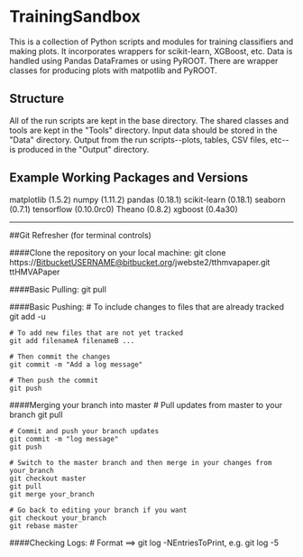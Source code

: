 # TrainingSandbox
This is a collection of Python scripts and modules for training classifiers and making plots. It incorporates wrappers for scikit-learn, XGBoost, etc. Data is handled using Pandas DataFrames or using PyROOT. There are wrapper classes for producing plots with matpotlib and PyROOT.

## Structure
All of the run scripts are kept in the base directory. The shared classes and tools are kept in the "Tools" directory. Input data should be stored in the "Data" directory. Output from the run scripts--plots, tables, CSV files, etc--is produced in the "Output" directory.

## Example Working Packages and Versions
   matplotlib (1.5.2)
   numpy (1.11.2)
   pandas (0.18.1)
   scikit-learn (0.18.1)
   seaborn (0.7.1)
   tensorflow (0.10.0rc0)
   Theano (0.8.2)
   xgboost (0.4a30)


***
##Git Refresher (for terminal controls)

####Clone the repository on your local machine:
    git clone https://BitbucketUSERNAME@bitbucket.org/jwebste2/tthmvapaper.git ttHMVAPaper

####Basic Pulling:
    git pull

####Basic Pushing:
    # To include changes to files that are already tracked
    git add -u

    # To add new files that are not yet tracked
    git add filenameA filenameB ...

    # Then commit the changes    
    git commit -m "Add a log message"

    # Then push the commit
    git push

####Merging your branch into master
    # Pull updates from master to your branch
    git pull

    # Commit and push your branch updates
    git commit -m "log message"
    git push

    # Switch to the master branch and then merge in your changes from your_branch
    git checkout master
    git pull
    git merge your_branch

    # Go back to editing your branch if you want
    git checkout your_branch
    git rebase master


####Checking Logs:
    # Format ==> git log -NEntriesToPrint, e.g.
    git log -5
